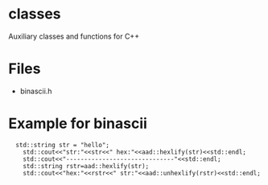 # classes
Auxiliary classes and functions for C++

# Files
* binascii.h 

# Example for binascii
```
  std::string str = "hello";
	std::cout<<"str:"<<str<<" hex:"<<aad::hexlify(str)<<std::endl;
	std::cout<<"------------------------------"<<std::endl;
	std::string rstr=aad::hexlify(str);
	std::cout<<"hex:"<<rstr<<" str:"<<aad::unhexlify(rstr)<<std::endl;
```
